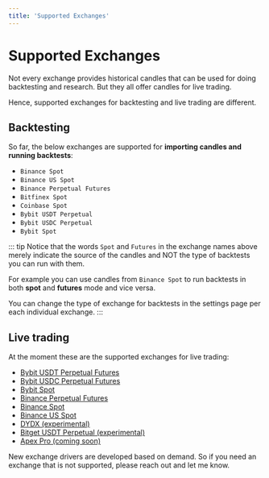 ```yaml
---
title: 'Supported Exchanges'
---
```


# Supported Exchanges

Not every exchange provides historical candles that can be used for doing backtesting and research. But they all offer candles for live trading.

Hence, supported exchanges for backtesting and live trading are different.

## Backtesting

So far, the below exchanges are supported for **importing candles and running backtests**:

-   `Binance Spot`
-   `Binance US Spot`
-   `Binance Perpetual Futures`
-   `Bitfinex Spot`
-   `Coinbase Spot`
-   `Bybit USDT Perpetual`
-   `Bybit USDC Perpetual`
-   `Bybit Spot`

::: tip
Notice that the words `Spot` and `Futures` in the exchange names above merely indicate the source of the candles and NOT the type of backtests you can run with them.

For example you can use candles from `Binance Spot` to run backtests in both **spot** and **futures** mode and vice versa.

You can change the type of exchange for backtests in the settings page per each individual exchange.
:::

## Live trading

At the moment these are the supported exchanges for live trading:

-   [Bybit USDT Perpetual Futures](https://jesse.trade/bybit)
-   [Bybit USDC Perpetual Futures](https://jesse.trade/bybit)
-   [Bybit Spot](https://jesse.trade/bybit)
-   [Binance Perpetual Futures](https://www.binance.com/en/futures/BTCUSDT)
-   [Binance Spot](https://www.binance.com/en/trade/BTC_USDT?theme=dark&type=spot)
-   [Binance US Spot](https://www.binance.us)
-   [DYDX (experimental)](https://jesse.trade/dydx)
-   [Bitget USDT Perpetual (experimental)](https://jesse.trade/bitget)
-   [Apex Pro (coming soon)](https://jesse.trade/apex)

 New exchange drivers are developed based on demand. So if you need an exchange that is not supported, please reach out and let me know.

